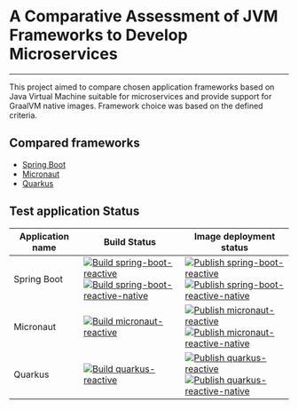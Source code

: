 # A Comparative Assessment of JVM Frameworks to Develop Microservices
---

This project aimed to compare chosen application frameworks based on Java Virtual Machine suitable for microservices and provide support for GraalVM native images. Framework choice was based on the defined criteria.

## Compared frameworks

- [Spring Boot](https://spring.io/projects/spring-boot)
- [Micronaut](https://micronaut.io/)
- [Quarkus](https://quarkus.io/)

## Test application Status

|Application name | Build Status | Image deployment status|
--- | --- | ---
|Spring Boot| [![Build spring-boot-reactive](https://github.com/latusikl/jvm-frameworks-comparative-assessment/actions/workflows/build-test-spring-boot-reactive.yml/badge.svg)](https://github.com/latusikl/jvm-frameworks-comparative-assessment/actions/workflows/build-test-spring-boot-reactive.yml)</br>[![Build spring-boot-reactive-native](https://github.com/latusikl/jvm-frameworks-comparative-assessment/actions/workflows/build-test-spring-boot-reactive-native.yml/badge.svg?branch=develop)](https://github.com/latusikl/jvm-frameworks-comparative-assessment/actions/workflows/build-test-spring-boot-reactive-native.yml) | [![Publish spring-boot-reactive](https://github.com/latusikl/jvm-frameworks-comparative-assessment/actions/workflows/publish-spring-boot-reactive.yml/badge.svg)](https://github.com/latusikl/jvm-frameworks-comparative-assessment/actions/workflows/publish-spring-boot-reactive.yml)</br>[![Publish spring-boot-reactive-native](https://github.com/latusikl/jvm-frameworks-comparative-assessment/actions/workflows/publish-spring-boot-reactive-native.yml/badge.svg)](https://github.com/latusikl/jvm-frameworks-comparative-assessment/actions/workflows/publish-spring-boot-reactive-native.yml)|
|Micronaut|[![Build micronaut-reactive](https://github.com/latusikl/jvm-frameworks-comparative-assessment/actions/workflows/build-test-micronaut-reactive.yml/badge.svg)](https://github.com/latusikl/jvm-frameworks-comparative-assessment/actions/workflows/build-test-micronaut-reactive.yml)|[![Publish micronaut-reactive](https://github.com/latusikl/jvm-frameworks-comparative-assessment/actions/workflows/publish-micronaut-reactive.yml/badge.svg)](https://github.com/latusikl/jvm-frameworks-comparative-assessment/actions/workflows/publish-micronaut-reactive.yml)</br>[![Publish micronaut-reactive-native](https://github.com/latusikl/jvm-frameworks-comparative-assessment/actions/workflows/publish-micronaut-reactive-native.yml/badge.svg)](https://github.com/latusikl/jvm-frameworks-comparative-assessment/actions/workflows/publish-micronaut-reactive-native.yml)|
|Quarkus|[![Build quarkus-reactive](https://github.com/latusikl/jvm-frameworks-comparative-assessment/actions/workflows/build-test-quarkus-reactive.yml/badge.svg)](https://github.com/latusikl/jvm-frameworks-comparative-assessment/actions/workflows/build-test-quarkus-reactive.yml)|[![Publish quarkus-reactive](https://github.com/latusikl/jvm-frameworks-comparative-assessment/actions/workflows/publish-quarkus-reactive.yml/badge.svg)](https://github.com/latusikl/jvm-frameworks-comparative-assessment/actions/workflows/publish-quarkus-reactive.yml)</br>[![Publish quarkus-reactive-native](https://github.com/latusikl/jvm-frameworks-comparative-assessment/actions/workflows/publish-quarkus-reactive-native.yml/badge.svg)](https://github.com/latusikl/jvm-frameworks-comparative-assessment/actions/workflows/publish-quarkus-reactive-native.yml)|

